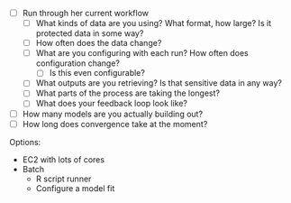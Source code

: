 - [ ] Run through her current workflow
	- [ ] What kinds of data are you using? What format, how large? Is it protected data in some way?
	- [ ] How often does the data change?
	- [ ] What are you configuring with each run? How often does configuration change?
		- [ ] Is this even configurable? 
	- [ ] What outputs are you retrieving? Is that sensitive data in any way?
	- [ ] What parts of the process are taking the longest? 
	- [ ] What does your feedback loop look like? 
- [ ] How many models are you actually building out?
- [ ] How long does convergence take at the moment? 

Options:
- EC2 with lots of cores
- Batch 
	- R script runner
	- Configure a model fit
